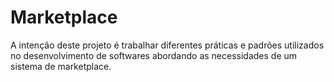 # Marketplace
A intenção deste projeto é trabalhar diferentes práticas e padrões utilizados no desenvolvimento de softwares abordando as necessidades de um sistema de marketplace.
